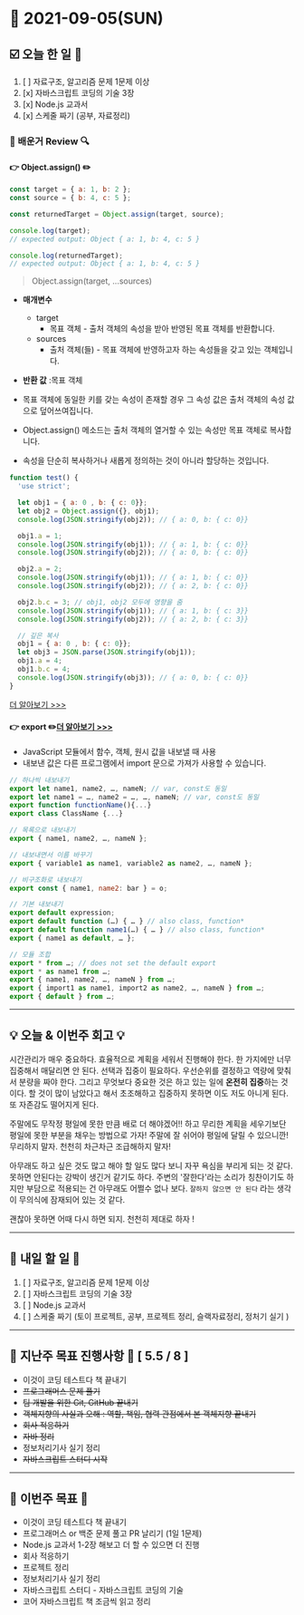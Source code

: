 # 📆 2021-09-05(SUN)
## ☑️ 오늘 한 일 📑
1. [ ] 자료구조, 알고리즘 문제 1문제 이상 
2. [x] 자바스크립트 코딩의 기술 3장 
3. [x] Node.js 교과서 
4. [x] 스케줄 짜기 (공부, 자료정리)

### 📌️ 배운거 Review 🔍️
#### 👉 Object.assign() ✏️
```js
const target = { a: 1, b: 2 };
const source = { b: 4, c: 5 };

const returnedTarget = Object.assign(target, source);

console.log(target);
// expected output: Object { a: 1, b: 4, c: 5 }

console.log(returnedTarget);
// expected output: Object { a: 1, b: 4, c: 5 }
```
> Object.assign(target, ...sources)
> 
- **매개변수** 
    - target
      - 목표 객체 - 출처 객체의 속성을 받아 반영된 목표 객체를 반환합니다.
    - sources
        - 출처 객체(들) - 목표 객체에 반영하고자 하는 속성들을 갖고 있는 객체입니다.
- **반환 값** :목표 객체
    
- 목표 객체에 동일한 키를 갖는 속성이 존재할 경우 그 속성 값은 출처 객체의 속성 값으로 덮어쓰여집니다.
- Object.assign() 메소드는 출처 객체의 열거할 수 있는 속성만 목표 객체로 복사합니다. 
- 속성을 단순히 복사하거나 새롭게 정의하는 것이 아니라 할당하는 것입니다.
```js 
function test() {
  'use strict';

  let obj1 = { a: 0 , b: { c: 0}};
  let obj2 = Object.assign({}, obj1);
  console.log(JSON.stringify(obj2)); // { a: 0, b: { c: 0}}

  obj1.a = 1;
  console.log(JSON.stringify(obj1)); // { a: 1, b: { c: 0}}
  console.log(JSON.stringify(obj2)); // { a: 0, b: { c: 0}}

  obj2.a = 2;
  console.log(JSON.stringify(obj1)); // { a: 1, b: { c: 0}}
  console.log(JSON.stringify(obj2)); // { a: 2, b: { c: 0}}

  obj2.b.c = 3; // obj1, obj2 모두에 영향을 줌
  console.log(JSON.stringify(obj1)); // { a: 1, b: { c: 3}}
  console.log(JSON.stringify(obj2)); // { a: 2, b: { c: 3}}

  // 깊은 복사
  obj1 = { a: 0 , b: { c: 0}};
  let obj3 = JSON.parse(JSON.stringify(obj1));
  obj1.a = 4;
  obj1.b.c = 4;
  console.log(JSON.stringify(obj3)); // { a: 0, b: { c: 0}}
}
```
[더 알아보기 >>>](https://developer.mozilla.org/ko/docs/Web/JavaScript/Reference/Global_Objects/Object/assign)

#### 👉 export ✏️[더 알아보기 >>>](https://developer.mozilla.org/ko/docs/Web/JavaScript/Reference/Statements/export)
-  JavaScript 모듈에서 함수, 객체, 원시 값을 내보낼 때 사용
- 내보낸 값은 다른 프로그램에서 import 문으로 가져가 사용할 수 있습니다.

``` js 
// 하나씩 내보내기
export let name1, name2, …, nameN; // var, const도 동일
export let name1 = …, name2 = …, …, nameN; // var, const도 동일
export function functionName(){...}
export class ClassName {...}

// 목록으로 내보내기
export { name1, name2, …, nameN };

// 내보내면서 이름 바꾸기
export { variable1 as name1, variable2 as name2, …, nameN };

// 비구조화로 내보내기
export const { name1, name2: bar } = o;

// 기본 내보내기
export default expression;
export default function (…) { … } // also class, function*
export default function name1(…) { … } // also class, function*
export { name1 as default, … };

// 모듈 조합
export * from …; // does not set the default export
export * as name1 from …;
export { name1, name2, …, nameN } from …;
export { import1 as name1, import2 as name2, …, nameN } from …;
export { default } from …;
```
***

## 💡 오늘 & 이번주 회고  💡

시간관리가 매우 중요하다. 효율적으로 계획을 세워서 진행해야 한다. 한 가지에만 너무 집중해서 매달리면 안 된다. 
선택과 집중이 필요하다. 우선순위를 결정하고 역량에 맞춰서 분량을 짜야 한다. 그리고 무엇보다 중요한 것은
하고 있는 일에 **온전히 집중**하는 것이다. 할 것이 많이 남았다고 해서 초조해하고 집중하지 못하면 이도 저도 아니게 된다.
또 자존감도 떨어지게 된다. 

주말에도 무작정 평일에 못한 만큼 배로 더 해야겠어!! 하고 무리한 계획을 세우기보단 평일에 못한 부분을
채우는 방법으로 가자! 주말에 잘 쉬어야 평일에 달릴 수 있으니깐! 무리하지 말자.
천천히 차근차근 조급해하지 말자!

아무래도 하고 싶은 것도 많고 해야 할 일도 많다 보니 자꾸 욕심을 부리게 되는 것 같다. 못하면 안된다는 강박이 생긴거 같기도 하다.
주변의 '잘한다'라는 소리가 칭찬이기도 하지만 부담으로 적용되는 건 아무래도 어쩔수 없나 보다. 
`잘하지 않으면 안 된다` 라는 생각이 무의식에 잠재되어 있는 것 같다. 

괜찮아 못하면 어때 다시 하면 되지. 천천히 제대로 하자 ! 

***

## 🎯 내일 할 일 🎯
1. [ ] 자료구조, 알고리즘 문제 1문제 이상 
2. [ ] 자바스크립트 코딩의 기술 3장 
3. [ ] Node.js 교과서 
4. [ ] 스케줄 짜기 (토이 프로젝트, 공부, 프로젝트 정리, 슬랙자료정리, 정처기 실기 )

***

## 🏁 지난주 목표 진행사항 🏁 [ 5.5 / 8 ]
- 이것이 코딩 테스트다 책 끝내기
- ~~프로그래머스 문제 풀기~~
- ~~팀 개발을 위한 Git, GitHub 끝내기~~
- ~~객체지향의 사실과 오해 : 역할, 책임, 협력 관점에서 본 객체지향 끝내기~~
- ~~회사 적응하기~~ 
- ~~자바 정리~~ 
- 정보처리기사 실기 정리
- ~~자바스크립트 스터디 시작~~
***

## 🏁 이번주 목표 🏁 
- 이것이 코딩 테스트다 책 끝내기
- 프로그래머스 or 백준 문제 풀고 PR 날리기 (1일 1문제)
- Node.js 교과서 1-2장 해보고 더 할 수 있으면 더 진행
- 회사 적응하기 
- 프로젝트 정리 
- 정보처리기사 실기 정리
- 자바스크립트 스터디 - 자바스크립트 코딩의 기술
- 코어 자바스크립트 책 조금씩 읽고 정리
